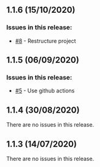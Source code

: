 ## 1.1.6 (15/10/2020) 


### Issues in this release:

* [#8](https://github.com/iamtomhewitt/home-dashboard-splitwise-manager/issues/8) - Restructure project



## 1.1.5 (06/09/2020) 


### Issues in this release:

* [#5](https://github.com/iamtomhewitt/home-dashboard-splitwise-manager/issues/5) - Use github actions



## 1.1.4 (30/08/2020) 


There are no issues in this release.


## 1.1.3 (14/07/2020) 


There are no issues in this release.
